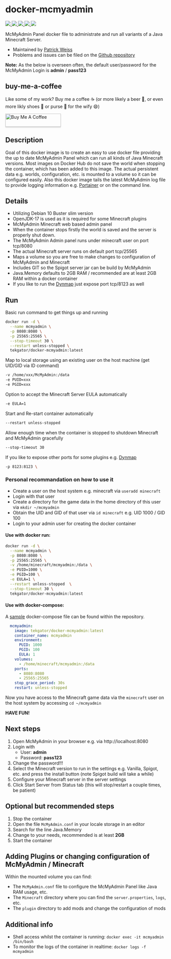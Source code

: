 # docker-mcmyadmin

<p>
  <a href="https://github.com/tekgator/docker-mcmyadmin/actions/workflows/build-and-publish.yml" alt="BuildStatus">
    <img src="https://img.shields.io/github/workflow/status/tekgator/docker-mcmyadmin/Publish%20Docker%20image" />
  </a>
  <a href="https://hub.docker.com/r/tekgator/docker-mcmyadmin" alt="DockerPulls">
    <img src="https://img.shields.io/docker/pulls/tekgator/docker-mcmyadmin" />
  </a>
  <a href="https://hub.docker.com/r/tekgator/docker-mcmyadmin/tags?page=1&ordering=last_updated" alt="DockerBuildStatus">
    <img src="https://img.shields.io/docker/image-size/tekgator/docker-mcmyadmin/latest" />
  </a>
  <a href="https://github.com/tekgator/docker-mcmyadmin/blob/main/LICENSE" alt="License">
    <img src="https://img.shields.io/github/license/tekgator/docker-mcmyadmin" />
  </a>
  <a href="https://github.com/tekgator/docker-mcmyadmin/releases" alt="Releases">
    <img src="https://img.shields.io/github/v/release/tekgator/docker-mcmyadmin" />
  </a>
</p>

McMyAdmin Panel docker file to administrate and run all variants of a Java Minecraft Server.

- Maintained by [Patrick Weiss](https://github.com/tekgator)
- Problems and issues can be filed on the [Github repository](https://github.com/tekgator/docker-mcmyadmin/issues)

**Note:** As the below is overseen often, the default user/password for the McMyAdmin Login is **admin** / **pass123**

## buy-me-a-coffee
Like some of my work? Buy me a coffee ☕ (or more likely a beer 🍺, or even more likly shoes 👠 or purse 👜 for the wify 😄)

<a href="https://www.buymeacoffee.com/tekgator" target="_blank"><img src="https://www.buymeacoffee.com/assets/img/custom_images/orange_img.png" alt="Buy Me A Coffee" style="height: 41px !important;width: 174px !important;box-shadow: 0px 3px 2px 0px rgba(190, 190, 190, 0.5) !important;-webkit-box-shadow: 0px 3px 2px 0px rgba(190, 190, 190, 0.5) !important;" ></a>

## Description

Goal of this docker image is to create an easy to use docker file providing the up to date McMyAdmin Panel which can run all kinds of Java Minecraft versions. 
Most images on Docker Hub do not save the world when stopping the container, which has been added to this image. The actual persistent data e.g. worlds, configuration, etc. is mounted to a volume so it can be configured easily.
Also this docker image tails the latest McMyAdmin log file to provide logging information e.g. [Portainer](https://www.portainer.io/) or on the command line.

## Details

* Utilizing Debian 10 Buster slim version 
* OpenJDK-17 is used as it is required for some Minecraft plugins
* McMyAdmin Minecraft web based admin panel
* When the container stops firstly the world is saved and the server is properly shut down.
* The McMyAdmin Admin panel runs under minecraft user on port tcp/8080
* The actual Minecraft server runs on default port tcp/25565
* Maps a volume so you are free to make changes to configuration of McMyAdmin and Minecraft
* Includes GIT so the Spigot server jar can be build by McMyAdmin
* Java.Memory defaults to 2GB RAM / recommended are at least 2GB RAM within a docker container
* If you like to run the [Dynmap](https://dev.bukkit.org/projects/dynmap/files) just expose port tcp/8123 as well

## Run

Basic run command to get things up and running

```bash
docker run -d \
  --name mcmyadmin \
  -p 8080:8080 \
  -p 25565:25565 \
  --stop-timeout 30 \
  --restart unless-stopped \
  tekgator/docker-mcmyadmin:latest
``` 

Map to local storage using an existing user on the host machine (get UID/GID via ID command)
```bash
-v /home/xxx/McMyAdmin:/data
-e PUID=xxx
-e PGID=xxx
``` 

Option to accept the Minecraft Server EULA automatically
```bash
-e EULA=1
``` 

Start and Re-start container automatically
```bash
--restart unless-stopped
``` 

Allow enough time when the container is stopped to shutdown Minecraft and McMyAdmin gracefully

```bash
--stop-timeout 30
``` 

If you like to expose other ports for some plugins e.g. [Dynmap](https://dev.bukkit.org/projects/dynmap/files)

```bash
-p 8123:8123 \
``` 

### Personal recommandation on how to use it

* Create a user on the host system e.g. minecraft via `useradd minecraft`
* Login with that user
* Create a directory for the game data in the home directory of this user via `mkdir ~/mcmyadmin`
* Obtain the UID and GID of that user via `id minecraft` e.g. UID 1000 / GID 100 
* Login to your admin user for creating the docker container

#### Use with docker run:
```bash
docker run -d \
  --name mcmyadmin \
  -p 8080:8080 \
  -p 25565:25565 \
  -v /home/minecraft/mcmyadmin:/data \
  -e PUID=1000 \
  -e PGID=100 \
  -e EULA=1 \
  --restart unless-stopped  \
  --stop-timeout 30 \
  tekgator/docker-mcmyadmin:latest
``` 

#### Use with docker-compose:

A [sample](docker-compose.yml) docker-compose file can be found within the repository.

```yml
  mcmyadmin:
    image: tekgator/docker-mcmyadmin:latest
    container_name: mcmyadmin
    environment:
      PUID: 1000
      PGID: 100
      EULA: 1
    volumes:
      - /home/minecraft/mcmyadmin:/data
    ports:
      - 8080:8080
      - 25565:25565
    stop_grace_period: 30s
    restart: unless-stopped
``` 

Now you have access to the Minecraft game data via the `minecraft` user on the host system by accessing `cd ~/mcmyadmin`

**HAVE FUN!**

## Next steps

1. Open McMyAdmin in your browser e.g. via http://localhost:8080
2. Login with 
    * User: **admin**
    * Password: **pass123**
3. Change the password!!!
4. Select the Minecraft version to run in the settings e.g. Vanilla, Spigot, etc. and press the install button (note Spigot build will take a while)
5. Configure your Minecraft server in the server settings
6. Click Start Server from Status tab (this will stop/restart a couple times, be patient)

## Optional but recommended steps

1. Stop the container
2. Open the file `McMyAdmin.conf` in your locale storage in an editor
3. Search for the line Java.Memory
4. Change to your needs, recommended is at least **2GB**
5. Start the container

## Adding Plugins or changing configuration of McMyAdmin / Minecraft

Within the mounted volume you can find:

* The `McMyAdmin.conf` file to configure the McMyAdmin Panel like Java RAM usage, etc.
* The `Minecraft` directory where you can find the `server.properties`, `logs`, etc.
* The `plugin` directory to add mods and change the configuration of mods

## Additional info

* Shell access whilst the container is running: `docker exec -it mcmyadmin /bin/bash`
* To monitor the logs of the container in realtime: `docker logs -f mcmyadmin`